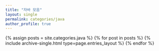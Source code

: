 ```yaml
---
title: "자바 모음"
layout: single
permalink: categories/java
author_profile: true
---
```


 {% assign posts = site.categories.java %}
 {% for post in posts %} {% include archive-single.html type=page.entries_layout %} {% endfor %}

